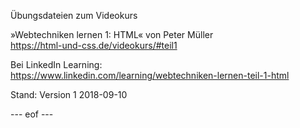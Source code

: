 Übungsdateien zum Videokurs 

»Webtechniken lernen 1: HTML« von Peter Müller  
https://html-und-css.de/videokurs/#teil1

Bei LinkedIn Learning:  
https://www.linkedin.com/learning/webtechniken-lernen-teil-1-html


Stand:
Version 1 
2018-09-10 

--- eof --- 